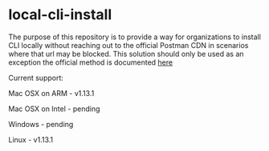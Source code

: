# local-cli-install
 
The purpose of this repository is to provide a way for organizations to install CLI locally without reaching out to the official Postman CDN in scenarios where that url may be blocked. This solution should only be used as an exception the official method is documented [here](https://learning.postman.com/docs/postman-cli/postman-cli-installation/)


Current support:

Mac OSX on ARM - v1.13.1

Mac OSX on Intel - pending

Windows - pending

Linux - v1.13.1
